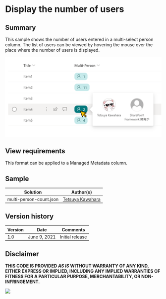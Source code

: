 # Display the number of users

## Summary
This sample shows the number of users entered in a multi-select person column. The list of users can be viewed by hovering the mouse over the place where the number of users is displayed.

![screenshot of the sample](./screenshot.png)

## View requirements
This format can be applied to a Managed Metadata column.

## Sample

Solution                |Author(s)
------------------------|---------------------------
multi-person-count.json |[Tetsuya Kawahara](https://twitter.com/techan_k)

## Version history

Version |Date         |Comments
--------|-------------|--------
1.0     |June 9, 2021 |Initial release

## Disclaimer
**THIS CODE IS PROVIDED *AS IS* WITHOUT WARRANTY OF ANY KIND, EITHER EXPRESS OR IMPLIED, INCLUDING ANY IMPLIED WARRANTIES OF FITNESS FOR A PARTICULAR PURPOSE, MERCHANTABILITY, OR NON-INFRINGEMENT.**

<img src="https://telemetry.sharepointpnp.com/sp-dev-list-formatting/column-samples/multi-person-count" />